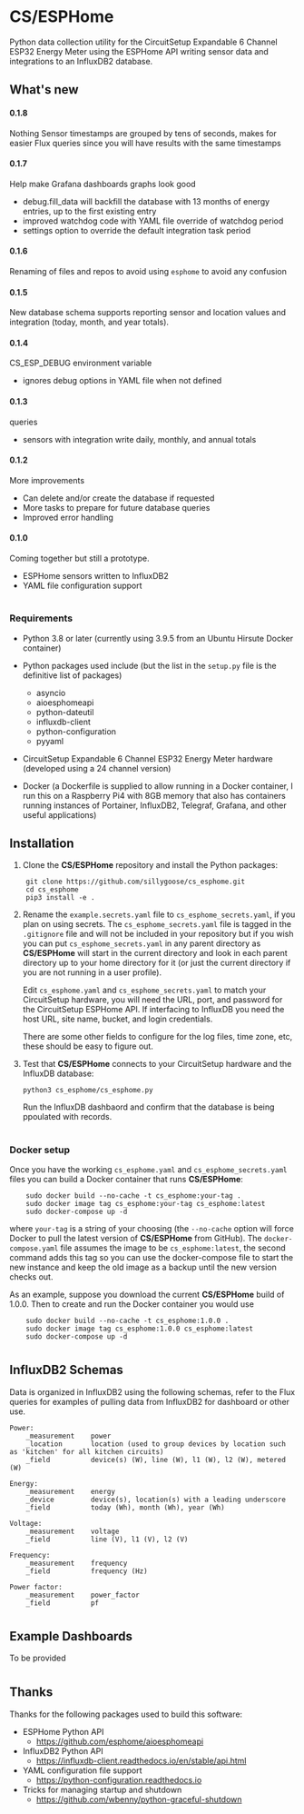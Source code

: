 # **CS/ESPHome**
Python data collection utility for the CircuitSetup Expandable 6 Channel ESP32 Energy Meter using the ESPHome API writing sensor data and integrations to an InfluxDB2 database.

## What's new
#### 0.1.8
Nothing
Sensor timestamps are grouped by tens of seconds, makes for easier Flux queries since you will have results with the same timestamps

#### 0.1.7
Help make Grafana dashboards graphs look good
- debug.fill_data will backfill the database with 13 months of energy entries, up to the first existing entry
- improved watchdog code with YAML file override of watchdog period
- settings option to override the default integration task period

#### 0.1.6
Renaming of files and repos to avoid using `esphome` to avoid any confusion

#### 0.1.5
New database schema supports reporting sensor and location values and integration (today, month, and year totals).

#### 0.1.4
CS_ESP_DEBUG environment variable
- ignores debug options in YAML file when not defined

#### 0.1.3
queries
- sensors with integration write daily, monthly, and annual totals

#### 0.1.2
More improvements
- Can delete and/or create the database if requested
- More tasks to prepare for future database queries
- Improved error handling

#### 0.1.0
Coming together but still a prototype.
- ESPHome sensors written to InfluxDB2
- YAML file configuration support

#
### Requirements
- Python 3.8 or later (currently using 3.9.5 from an Ubuntu Hirsute Docker container)
- Python packages used include (but the list in the `setup.py` file is the definitive list of packages)
    - asyncio
    - aioesphomeapi
    - python-dateutil
    - influxdb-client
    - python-configuration
    - pyyaml

- CircuitSetup Expandable 6 Channel ESP32 Energy Meter hardware (developed using a 24 channel version)
- Docker (a Dockerfile is supplied to allow running in a Docker container, I run this on a Raspberry Pi4 with 8GB memory that also has containers running instances of Portainer, InfluxDB2, Telegraf, Grafana, and other useful applications)

## Installation
1.  Clone the **CS/ESPHome** repository and install the Python packages:

```
    git clone https://github.com/sillygoose/cs_esphome.git
    cd cs_esphome
    pip3 install -e .
```

2.  Rename the `example.secrets.yaml` file to `cs_esphome_secrets.yaml`, if you plan on using secrets.  The `cs_esphome_secrets.yaml` file is tagged in the `.gitignore` file and will not be included in your repository but if you wish you can put `cs_esphome_secrets.yaml` in any parent directory as **CS/ESPHome** will start in the current directory and look in each parent directory up to your home directory for it (or just the current directory if you are not running in a user profile).

    Edit `cs_esphome.yaml` and `cs_esphome_secrets.yaml` to match your CircuitSetup hardware, you will need the URL, port, and password for the CircuitSetup ESPHome API.  If interfacing to InfluxDB you need the host URL,  site name, bucket, and login credentials.

    There are some other fields to configure for the log files, time zone, etc, these should be easy to figure out.

3.  Test that **CS/ESPHome** connects to your CircuitSetup hardware and the InfluxDB database:

    `python3 cs_esphome/cs_esphome.py`

    Run the InfluxDB dashbaord and confirm that the database is being ppoulated with records.
#
### Docker setup
Once you have the working `cs_esphome.yaml` and `cs_esphome_secrets.yaml` files you can build a Docker container that runs **CS/ESPHome**:

```
    sudo docker build --no-cache -t cs_esphome:your-tag .
    sudo docker image tag cs_esphome:your-tag cs_esphome:latest
    sudo docker-compose up -d
```

where `your-tag` is a string of your choosing (the `--no-cache` option will force Docker to pull the latest version of **CS/ESPHome** from GitHub).  The `docker-compose.yaml` file assumes the image to be `cs_esphome:latest`, the second command adds this tag so you can use the docker-compose file to start the new instance and keep the old image as a backup until the new version checks out.

As an example, suppose you download the current **CS/ESPHome** build of 1.0.0.  Then to create and run the Docker container you would use

```
    sudo docker build --no-cache -t cs_esphome:1.0.0 .
    sudo docker image tag cs_esphome:1.0.0 cs_esphome:latest
    sudo docker-compose up -d
```
#
## InfluxDB2 Schemas
Data is organized in InfluxDB2 using the following schemas, refer to the Flux queries for examples of pulling data from InfluxDB2 for dashboard or other use.

    Power:
        _measurement    power
        _location       location (used to group devices by location such as 'kitchen' for all kitchen circuits)
        _field          device(s) (W), line (W), l1 (W), l2 (W), metered (W)

    Energy:
        _measurement    energy
        _device         device(s), location(s) with a leading underscore
        _field          today (Wh), month (Wh), year (Wh)

    Voltage:
        _measurement    voltage
        _field          line (V), l1 (V), l2 (V)

    Frequency:
        _measurement    frequency
        _field          frequency (Hz)

    Power factor:
        _measurement    power_factor
        _field          pf


#
## Example Dashboards
To be provided

#
## Thanks
Thanks for the following packages used to build this software:
- ESPHome Python API
    - https://github.com/esphome/aioesphomeapi
- InfluxDB2 Python API
    - https://influxdb-client.readthedocs.io/en/stable/api.html
- YAML configuration file support
    - https://python-configuration.readthedocs.io
- Tricks for managing startup and shutdown
    - https://github.com/wbenny/python-graceful-shutdown

